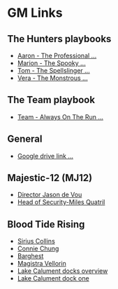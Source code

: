 # GM Links

## The Hunters playbooks

* <a target="_blank" href="https://steveculshaw.github.io/motw/Aaron%20Wraith%20White%20-%20The%20Professional.pdf">Aaron - The Professional ...</a>
* <a target="_blank" href="https://steveculshaw.github.io/motw/Marion%20Pudeator%20-%20The%20Spooky.pdf">Marion - The Spooky ... </a>
* <a target="_blank" href="https://steveculshaw.github.io/motw/Tom%20Drigger%20-%20The%20Spell-Slinger.pdf">Tom - The Spellslinger ... </a>
* <a target="_blank" href="https://steveculshaw.github.io/motw/Vera%20-%20The%20Monstrous.pdf">Vera - The Monstrous ... </a>

## The Team playbook

* <a target="_blank" href="https://steveculshaw.github.io/motw/Team%20Playbook%20-%20Always%20On%20The%20Run.pdf">Team - Always On The Run ... </a>

## General

* <a target="_blank" href="https://drive.google.com/drive/folders/1NTVagRXoWiSuQM-pejbHz0ReHImno9_-"> Google drive link ... </a>

## Majestic-12 (MJ12)

* <a target="_blank" href="https://steveculshaw.github.io/motw/images/monster-Director-Jason-De-Vou.html">Director Jason de Vou</a>
* <a target="_blank" href="https://steveculshaw.github.io/motw/images/monster-Head-of-Security-Miles-Quatril.html">Head of Security-Miles Quatril</a>

## Blood Tide Rising

* <a target="_blank" href="https://steveculshaw.github.io/motw/images/motw-npc-sirius-collins-b&w.html">Sirius Collins</a>
* <a target="_blank" href="https://steveculshaw.github.io/motw/images/motw-npc-connie-chung-b&w.html">Connie Chung</a>
* <a target="_blank" href="https://steveculshaw.github.io/motw/images/monster-barghest.html">Barghest</a>
* <a target="_blank" href="https://steveculshaw.github.io/motw/images/motw-npc-magistra-vellorin.html">Magistra Vellorin</a>
* <a target="_blank" href="https://steveculshaw.github.io/motw/images/motw-map-Lake-Calument-docks-overview.html">Lake Calument docks overview</a>
* <a target="_blank" href="https://steveculshaw.github.io/motw/images/motw-map-Lake-Calument-dock-one.html">Lake Calument dock one</a>


